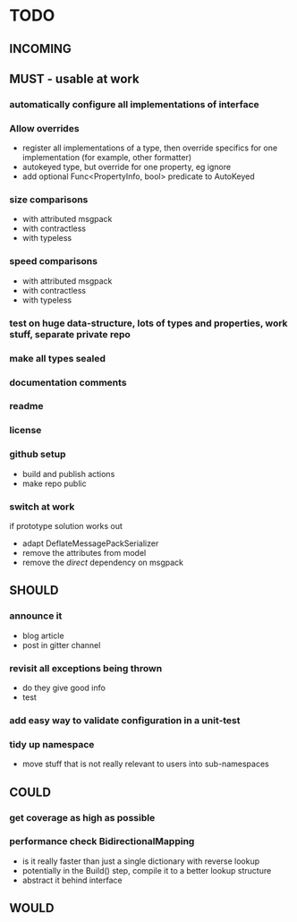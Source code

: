 # TODO

## INCOMING




## MUST - usable at work
### automatically configure all implementations of interface

### Allow overrides
- register all implementations of a type, then override specifics for one implementation (for example, other formatter)
- autokeyed type, but override for one property, eg ignore
- add optional Func<PropertyInfo, bool> predicate to AutoKeyed

### size comparisons
- with attributed msgpack
- with contractless
- with typeless

### speed comparisons
- with attributed msgpack
- with contractless
- with typeless

### test on huge data-structure, lots of types and properties, work stuff, separate private repo

### make all types sealed

### documentation comments

### readme

### license

### github setup
- build and publish actions
- make repo public

### switch at work
if prototype solution works out
- adapt DeflateMessagePackSerializer
- remove the attributes from model
- remove the *direct* dependency on msgpack



## SHOULD
### announce it
- blog article
- post in gitter channel

### revisit all exceptions being thrown
- do they give good info
- test

### add easy way to validate configuration in a unit-test

### tidy up namespace
- move stuff that is not really relevant to users into sub-namespaces


## COULD

### get coverage as high as possible

### performance check BidirectionalMapping
- is it really faster than just a single dictionary with reverse lookup
- potentially in the Build() step, compile it to a better lookup structure
- abstract it behind interface

## WOULD

